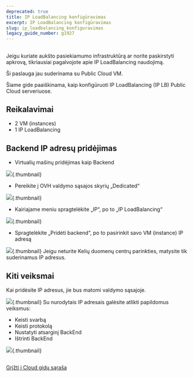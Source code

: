 ```yaml
---
deprecated: true
title: IP LoadBalancing konfigūravimas
excerpt: IP LoadBalancing konfigūravimas
slug: ip_loadbalancing_konfiguravimas
legacy_guide_number: g1927
---
```



## 
Jeigu kuriate aukšto pasiekiamumo infrastruktūrą ar norite paskirstyti apkrovą, tikriausiai pagalvojote apie IP LoadBalancing naudojimą.

Ši paslauga jau suderinama su Public Cloud VM.

Šiame gide paaiškinama, kaip konfigūruoti IP LoadBalancing (IP LB) Public Cloud serveriuose.


## Reikalavimai

- 2 VM (instances)
- 1 IP LoadBalancing




## Backend IP adresų pridėjimas

- Virtualių mašinų pridėjimas kaip Backend



![](images/img_2967.jpg){.thumbnail}

- Pereikite į OVH valdymo sąsajos skyrių „Dedicated“



![](images/img_2968.jpg){.thumbnail}

- Kairiajame meniu spragtelėkite „IP“, po to „IP LoadBalancing“



![](images/img_2969.jpg){.thumbnail}

- Spragtelėkite „Pridėti backend“, po to pasirinkit savo VM (instance) IP adresą



![](images/img_2970.jpg){.thumbnail}
Jeigu neturite Kelių duomenų centrų parinkties, matysite tik suderinamus IP adresus.


## Kiti veiksmai
Kai pridėsite IP adresus, jie bus matomi valdymo sąsajoje.

![](images/img_2971.jpg){.thumbnail}
Su nurodytais IP adresais galėsite atlikti papildomus veiksmus:

- Keisti svarbą
- Keisti protokolą
- Nustatyti atsarginį BackEnd
- Ištrinti BackEnd



![](images/img_2972.jpg){.thumbnail}


## 
[Grįžti į Cloud gidų sąrašą]({legacy}1785)

